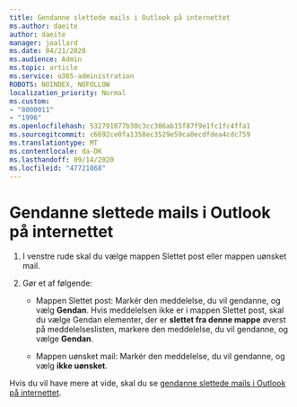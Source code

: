 ```yaml
---
title: Gendanne slettede mails i Outlook på internettet
ms.author: daeite
author: daeite
manager: joallard
ms.date: 04/21/2020
ms.audience: Admin
ms.topic: article
ms.service: o365-administration
ROBOTS: NOINDEX, NOFOLLOW
localization_priority: Normal
ms.custom:
- "8000011"
- "1996"
ms.openlocfilehash: 532791077b30c3cc306ab15f87f9e1fc1fc4ffa1
ms.sourcegitcommit: c6692ce0fa1358ec3529e59ca0ecdfdea4cdc759
ms.translationtype: MT
ms.contentlocale: da-DK
ms.lasthandoff: 09/14/2020
ms.locfileid: "47721868"
---
```

# <a name="recover-deleted-email-in-outlook-on-the-web"></a>Gendanne slettede mails i Outlook på internettet

1. I venstre rude skal du vælge mappen Slettet post eller mappen uønsket mail.

2. Gør et af følgende:

    - Mappen Slettet post: Markér den meddelelse, du vil gendanne, og vælg **Gendan**. Hvis meddelelsen ikke er i mappen Slettet post, skal du vælge Gendan elementer, der er **slettet fra denne mappe** øverst på meddelelseslisten, markere den meddelelse, du vil gendanne, og vælge **Gendan**.

    - Mappen uønsket mail: Markér den meddelelse, du vil gendanne, og vælg **ikke uønsket**.

Hvis du vil have mere at vide, skal du se [gendanne slettede mails i Outlook på internettet](https://support.office.com/article/a8ca78ac-4721-4066-95dd-571842e9fb11).